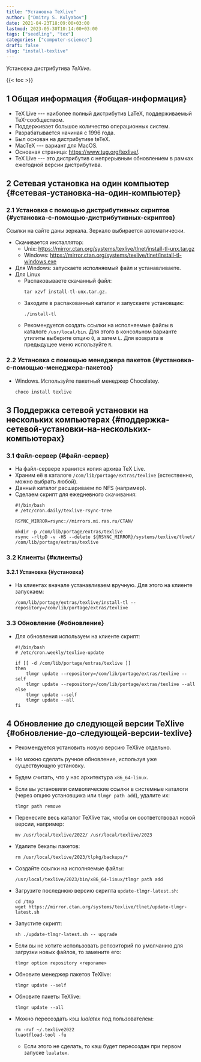 ```yaml
---
title: "Установка TeXlive"
author: ["Dmitry S. Kulyabov"]
date: 2021-04-23T18:09:00+03:00
lastmod: 2023-05-30T10:14:00+03:00
tags: ["seedling", "tex"]
categories: ["computer-science"]
draft: false
slug: "install-texlive"
---
```


Установка дистрибутива _TeXlive_.

<!--more-->

{{< toc >}}


## <span class="section-num">1</span> Общая информация {#общая-информация}

-   TeX Live --- наиболее полный дистрибутив LaTeX, поддерживаемый TeX-сообществом.
-   Поддерживает большое количество операционных систем.
-   Разрабатывается начиная с 1996 года.
-   Был основан на дистрибутиве teTeX.
-   MacTeX --- вариант для MacOS.
-   Основная страница: <https://www.tug.org/texlive/>.
-   TeX Live --- это дистрибутив с непрерывным обновлением в рамках ежегодной версии дистрибутива.


## <span class="section-num">2</span> Сетевая установка на один компьютер {#сетевая-установка-на-один-компьютер}


### <span class="section-num">2.1</span> Установка с помощью дистрибутивных скриптов {#установка-с-помощью-дистрибутивных-скриптов}

Ссылки на сайте даны зеркала. Зеркало выбирается автоматически.

-   Скачивается инсталлятор:
    -   Unix: <https://mirror.ctan.org/systems/texlive/tlnet/install-tl-unx.tar.gz>
    -   Windows: <https://mirror.ctan.org/systems/texlive/tlnet/install-tl-windows.exe>
-   Для Windows: запускаете исполняемый файл и устанавливаете.
-   Для Linux
    -   Распаковываете скачанный файл:
        ```shell
        tar xzvf install-tl-unx.tar.gz.
        ```
    -   Заходите в распакованный каталог и запускаете установщик:
        ```shell
        ./install-tl
        ```
    -   Рекомендуется создать ссылки на исполняемые файлы в каталоге `/usr/local/bin`. Для этого в консольном варианте утилиты выберите опцию `O`, а затем `L`. Для возврата в предыдущее меню используйте `R`.


### <span class="section-num">2.2</span> Установка с помощью менеджера пакетов {#установка-с-помощью-менеджера-пакетов}

-   Windows. Используйте пакетный менеджер Chocolatey.
    ```shell
    choco install texlive
    ```


## <span class="section-num">3</span> Поддержка сетевой установки на нескольких компьютерах {#поддержка-сетевой-установки-на-нескольких-компьютерах}


### <span class="section-num">3.1</span> Файл-сервер {#файл-сервер}

-   На файл-сервере хранится копия архива TeX Live.
-   Храним её в каталоге `/com/lib/portage/extras/texlive` (естественно, можно выбрать любой).
-   Данный каталог расшариваем по NFS (например).
-   Сделаем скрипт для ежедневного скачивания:
    ```shell
    #!/bin/bash
    # /etc/cron.daily/texlive-rsync-tree

    RSYNC_MIRROR=rsync://mirrors.mi.ras.ru/CTAN/

    mkdir -p /com/lib/portage/extras/texlive
    rsync -rltpD -v -HS --delete ${RSYNC_MIRROR}/systems/texlive/tlnet/ /com/lib/portage/extras/texlive
    ```


### <span class="section-num">3.2</span> Клиенты {#клиенты}


#### <span class="section-num">3.2.1</span> Установка {#установка}

-   На клиентах вначале устанавливаем вручную. Для этого на клиенте запускаем:
    ```shell
    /com/lib/portage/extras/texlive/install-tl --repository=/com/lib/portage/extras/texlive
    ```


### <span class="section-num">3.3</span> Обновление {#обновление}

-   Для обновления используем на клиенте скрипт:
    ```shell
    #!/bin/bash
    # /etc/cron.weekly/texlive-update

    if [[ -d /com/lib/portage/extras/texlive ]]
    then
        tlmgr update --repository=/com/lib/portage/extras/texlive --self
        tlmgr update --repository=/com/lib/portage/extras/texlive --all
    else
        tlmgr update --self
        tlmgr update --all
    fi
    ```


## <span class="section-num">4</span> Обновление до следующей версии TeXlive {#обновление-до-следующей-версии-texlive}

-   Рекомендуется установить новую версию TeXlive отдельно.
-   Но можно сделать ручное обновление, используя уже существующую установку.
-   Будем считать, что у нас архитектура `x86_64-linux`.
-   Если вы установили символические ссылки в системные каталоги (через опцию установщика или `tlmgr path add`), удалите их:
    ```shell
    tlmgr path remove
    ```
-   Перенесите весь каталог TeXlive так, чтобы он соответствовал новой версии, например:
    ```shell
    mv /usr/local/texlive/2022/ /usr/local/texlive/2023
    ```
-   Удалите бекапы пакетов:
    ```shell
    rm /usr/local/texlive/2023/tlpkg/backups/*
    ```
-   Создайте ссылки на исполняемые файлы:
    ```shell
    /usr/local/texlive/2023/bin/x86_64-linux/tlmgr path add
    ```
-   Загрузите последнюю версию скрипта `update-tlmgr-latest.sh`:
    ```shell
    cd /tmp
    wget https://mirror.ctan.org/systems/texlive/tlnet/update-tlmgr-latest.sh
    ```
-   Запустите скрипт:
    ```shell
    sh ./update-tlmgr-latest.sh -- upgrade
    ```
-   Если вы не хотите использовать репозиторий по умолчанию для загрузки новых файлов, то замените его:
    ```shell
    tlmgr option repository <reponame>
    ```
-   Обновите менеджер пакетов TeXlive:
    ```shell
    tlmgr update --self
    ```
-   Обновите пакеты TeXlive:
    ```shell
    tlmgr update --all
    ```
-   Можно пересоздать кэш _lualatex_ под пользователем:
    ```shell
    rm -rvf ~/.texlive2022
    luaotfload-tool -fu
    ```

    -   Если этого не сделать, то кэш будет пересоздан при первом запуске `lualatex`.
